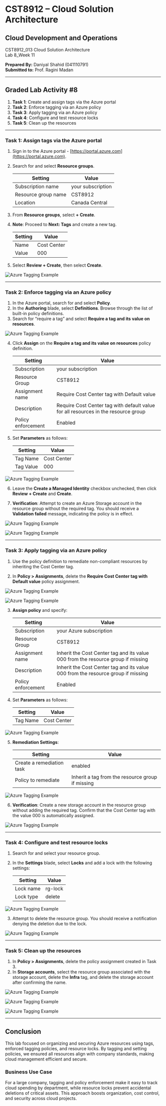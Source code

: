 # CST8912 – Cloud Solution Architecture

## Cloud Development and Operations  
CST8912_013 Cloud Solution Architecture  
Lab 8_Week 11  

**Prepared By:** Daniyal Shahid (041110791)  
**Submitted to:** Prof. Ragini Madan  

---

## Graded Lab Activity #8

1. **Task 1**: Create and assign tags via the Azure portal
2. **Task 2**: Enforce tagging via an Azure policy
3. **Task 3**: Apply tagging via an Azure policy
4. **Task 4**: Configure and test resource locks
5. **Task 5**: Clean up the resources

---

### Task 1: Assign tags via the Azure portal

1. Sign in to the Azure portal - [https://portal.azure.com](https://portal.azure.com).
2. Search for and select **Resource groups**.

    | Setting            | Value             |
    |--------------------|-------------------|
    | Subscription name  | your subscription |
    | Resource group name | CST8912          |
    | Location           | Canada Central    |

3. From **Resource groups**, select **+ Create**.
4. **Note**: Proceed to **Next: Tags** and create a new tag.

    | Setting | Value |
    |---------|-------|
    | Name    | Cost Center |
    | Value   | 000         |

5. Select **Review + Create**, then select **Create**.

![Azure Tagging Example](./images/1.png "Azure Tagging Example")


---

### Task 2: Enforce tagging via an Azure policy

1. In the Azure portal, search for and select **Policy**.
2. In the **Authoring** blade, select **Definitions**. Browse through the list of built-in policy definitions.
3. Search for “require a tag” and select **Require a tag and its value on resources**.

![Azure Tagging Example](./images/2.png "Azure Tagging Example")

4. Click **Assign** on the **Require a tag and its value on resources** policy definition.

    | Setting           | Value             |
    |-------------------|-------------------|
    | Subscription      | your subscription |
    | Resource Group    | CST8912           |
    | Assignment name   | Require Cost Center tag with Default value |
    | Description       | Require Cost Center tag with default value for all resources in the resource group |
    | Policy enforcement | Enabled           |

5. Set **Parameters** as follows:

    | Setting | Value |
    |---------|-------|
    | Tag Name | Cost Center |
    | Tag Value | 000        |

![Azure Tagging Example](./images/3.png "Azure Tagging Example")


6. Leave the **Create a Managed Identity** checkbox unchecked, then click **Review + Create** and **Create**.

7. **Verification**: Attempt to create an Azure Storage account in the resource group without the required tag. You should receive a **Validation failed** message, indicating the policy is in effect.

![Azure Tagging Example](./images/4.1.png "Azure Tagging Example")

![Azure Tagging Example](./images/6.png "Azure Tagging Example")


---

### Task 3: Apply tagging via an Azure policy

1. Use the policy definition to remediate non-compliant resources by inheriting the Cost Center tag.

2. In **Policy > Assignments**, delete the **Require Cost Center tag with Default value** policy assignment.

![Azure Tagging Example](./images/7.1.png "Azure Tagging Example")

![Azure Tagging Example](./images/7.png "Azure Tagging Example")



3. **Assign policy** and specify:

    | Setting           | Value             |
    |-------------------|-------------------|
    | Subscription      | your Azure subscription |
    | Resource Group    | CST8912           |
    | Assignment name   | Inherit the Cost Center tag and its value 000 from the resource group if missing |
    | Description       | Inherit the Cost Center tag and its value 000 from the resource group if missing |
    | Policy enforcement | Enabled           |

4. Set **Parameters** as follows:

    | Setting | Value |
    |---------|-------|
    | Tag Name | Cost Center |

![Azure Tagging Example](./images/8.png "Azure Tagging Example")


5. **Remediation Settings**:

    | Setting               | Value               |
    |-----------------------|---------------------|
    | Create a remediation task | enabled          |
    | Policy to remediate   | Inherit a tag from the resource group if missing |

![Azure Tagging Example](./images/9.png "Azure Tagging Example")


6. **Verification**: Create a new storage account in the resource group without adding the required tag. Confirm that the Cost Center tag with the value 000 is automatically assigned.

![Azure Tagging Example](./images/11.png "Azure Tagging Example")


---

### Task 4: Configure and test resource locks

1. Search for and select your resource group.
2. In the **Settings** blade, select **Locks** and add a lock with the following settings:

    | Setting   | Value   |
    |-----------|---------|
    | Lock name | rg-lock |
    | Lock type | delete  |

![Azure Tagging Example](./images/12.png "Azure Tagging Example")


3. Attempt to delete the resource group. You should receive a notification denying the deletion due to the lock.

![Azure Tagging Example](./images/13.png "Azure Tagging Example")

---

### Task 5: Clean up the resources

1. In **Policy > Assignments**, delete the policy assignment created in Task 3.
2. In **Storage accounts**, select the resource group associated with the storage account, delete the **Infra** tag, and delete the storage account after confirming the name.

![Azure Tagging Example](./images/14.png "Azure Tagging Example")

![Azure Tagging Example](./images/15.png "Azure Tagging Example")

![Azure Tagging Example](./images/16.png "Azure Tagging Example")


---

## Conclusion

This lab focused on organizing and securing Azure resources using tags, enforced tagging policies, and resource locks. By tagging and setting policies, we ensured all resources align with company standards, making cloud management efficient and secure.

### Business Use Case

For a large company, tagging and policy enforcement make it easy to track cloud spending by department, while resource locks prevent accidental deletions of critical assets. This approach boosts organization, cost control, and security across cloud projects.

